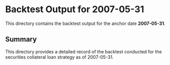# Backtest Output for 2007-05-31

This directory contains the backtest output for the anchor date **2007-05-31**.

## Summary

This directory provides a detailed record of the backtest conducted for the securities collateral loan strategy as of 2007-05-31.